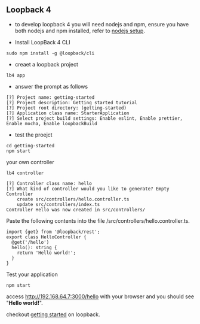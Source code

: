 

## Loopback 4

- to develop loopback 4 you will need nodejs and npm, ensure you have both nodejs and npm installed, refer to [nodejs setup](nodejs.md).

- Install LoopBack 4 CLI

```
sudo npm install -g @loopback/cli
```

- creaet a loopback project

```
lb4 app
```

- answer the prompt as follows

```
[?] Project name: getting-started
[?] Project description: Getting started tutorial
[?] Project root directory: (getting-started)
[?] Application class name: StarterApplication
[?] Select project build settings: Enable eslint, Enable prettier, Enable mocha, Enable loopbackBuild
```

- test the proejct

```
cd getting-started
npm start
```

your own controller

```
lb4 controller

[?] Controller class name: hello
[?] What kind of controller would you like to generate? Empty Controller
    create src/controllers/hello.controller.ts
    update src/controllers/index.ts
Controller Hello was now created in src/controllers/
```

Paste the following contents into the file /src/controllers/hello.controller.ts.

```
import {get} from '@loopback/rest';
export class HelloController {
  @get('/hello')
  hello(): string {
    return 'Hello world!';
  }
}
```

Test your application

```
npm start
```

access http://192.168.64.7:3000/hello with your browser and you should see "**Hello world!**".


checkout [getting started](https://loopback.io/getting-started.html) on loopback.

